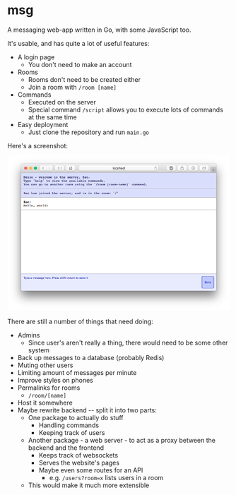 # msg

A messaging web-app written in Go, with some JavaScript too.

It's usable, and has quite a lot of useful features:

  - A login page
    - You don't need to make an account
  - Rooms
    - Rooms don't need to be created either
    - Join a room with `/room [name]`
  - Commands
    - Executed on the server
	- Special command `/script` allows you to execute
	  lots of commands at the same time
  - Easy deployment
    - Just clone the repository and run `main.go`

Here's a screenshot:

![](screenshot.png)

There are still a number of things that need doing:

  - Admins
    - Since user's aren't really a thing, there would
	  need to be some other system
  - Back up messages to a database (probably Redis)
  - Muting other users
  - Limiting amount of messages per minute
  - Improve styles on phones
  - Permalinks for rooms
    - `/room/[name]`
  - Host it somewhere
  - Maybe rewrite backend -- split it into two parts:
    - One package to actually do stuff
	  - Handling commands
	  - Keeping track of users
    - Another package - a web server - to act as a proxy
	  between the backend and the frontend
	  - Keeps track of websockets
	  - Serves the website's pages
	  - Maybe even some routes for an API
	    - e.g. `/users?room=x` lists users in a room
    - This would make it much more extensible

